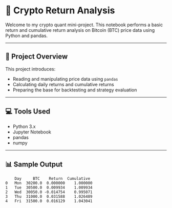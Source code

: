 # 🧮 Crypto Return Analysis

Welcome to my crypto quant mini-project. This notebook performs a basic return and cumulative return analysis on Bitcoin (BTC) price data using Python and pandas.

---

## 📌 Project Overview

This project introduces:
- Reading and manipulating price data using `pandas`
- Calculating daily returns and cumulative returns
- Preparing the base for backtesting and strategy evaluation

---

## 💻 Tools Used

- Python 3.x
- Jupyter Notebook
- pandas
- numpy

---

## 📊 Sample Output

```plaintext
    Day     BTC    Return  Cumulative
0   Mon  30200.0  0.000000    1.000000
1   Tue  30500.0  0.009934    1.009934
2   Wed  30050.0 -0.014754    0.995071
3   Thu  31000.0  0.031588    1.026489
4   Fri  31500.0  0.016129    1.043041
